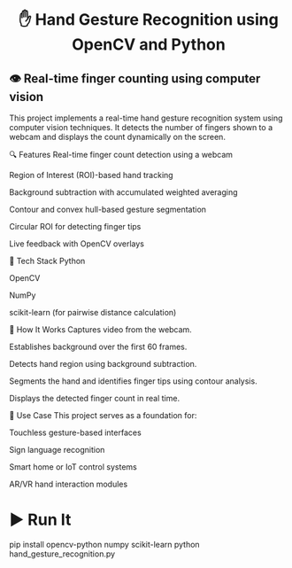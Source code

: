 <h1 align="center">✋ Hand Gesture Recognition using OpenCV and Python</h1>

## 👁️ Real-time finger counting using computer vision

This project implements a real-time hand gesture recognition system using computer vision techniques. It detects the number of fingers shown to a webcam and displays the count dynamically on the screen.

🔍 Features
Real-time finger count detection using a webcam

Region of Interest (ROI)-based hand tracking

Background subtraction with accumulated weighted averaging

Contour and convex hull-based gesture segmentation

Circular ROI for detecting finger tips

Live feedback with OpenCV overlays



🧠 Tech Stack
Python

OpenCV

NumPy

scikit-learn (for pairwise distance calculation)

🚀 How It Works
Captures video from the webcam.

Establishes background over the first 60 frames.

Detects hand region using background subtraction.

Segments the hand and identifies finger tips using contour analysis.

Displays the detected finger count in real time.

🎯 Use Case
This project serves as a foundation for:

Touchless gesture-based interfaces

Sign language recognition

Smart home or IoT control systems

AR/VR hand interaction modules


# ▶️ Run It
pip install opencv-python numpy scikit-learn
python hand_gesture_recognition.py





